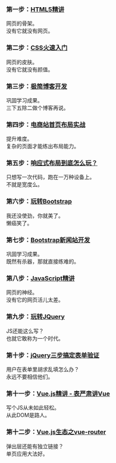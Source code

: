 ### 第一步：[HTML5精讲](https://link.zhihu.com/?target=https%3A//www.bilibili.com/video/av7288645/)
网页的骨架。  
没有它就没有网页。

### 第二步：[CSS火速入门](https://link.zhihu.com/?target=http%3A//biaoyansu.com/9.x)
网页的皮肤。  
没有它就没有颜值。

### 第三步：[极简博客开发](https://link.zhihu.com/?target=http%3A//biaoyansu.com/10.x)
巩固学习成果。  
三下五除二做个博客再说。

### 第四步：[电商站首页布局实战](https://link.zhihu.com/?target=https%3A//www.bilibili.com/video/av8710320/)
提升难度。  
复杂的页面才能练出布局能力。

### 第五步：[响应式布局到底怎么玩？](https://link.zhihu.com/?target=https%3A//www.bilibili.com/video/av9468753/)
只想写一次代码，跑在一万种设备上。  
不就是宽度么。

### 第六步：[玩转Bootstrap](https://link.zhihu.com/?target=https%3A//www.bilibili.com/video/av10037144/)
我还没使劲，你就美了。  
懒癌笑了。

### 第七步：[Bootstrap新闻站开发](https://link.zhihu.com/?target=https%3A//www.bilibili.com/video/av10373326/)
巩固学习成果。  
既然有杀器，那就直接练难的。

### 第八步：[JavaScript精讲](https://link.zhihu.com/?target=https%3A//www.bilibili.com/video/av8809895/)
网页的神经。  
没有它的网页活儿太差。

### 第九步：[玩转JQuery](https://link.zhihu.com/?target=https%3A//www.bilibili.com/video/av10974062/)
JS还能这么写？  
也就它敢称为一个时代。

### 第十步：[jQuery三步搞定表单验证](https://link.zhihu.com/?target=https%3A//www.bilibili.com/video/av12468677/)
用户在表单里胡求乱填怎么办？  
永远不要相信他们。

### 第十一步：[Vue.js精讲 - 表严肃讲Vue](https://link.zhihu.com/?target=https%3A//www.bilibili.com/video/av13450835/)
写个JS从未如此轻松。  
从此DOM是路人。

### 第十二步：[Vue.js生态之vue-router](https://link.zhihu.com/?target=https%3A//www.bilibili.com/video/av13540197/)
弹出层还能有独立链接？  
单页应用大法好。

